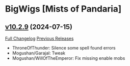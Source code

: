 # BigWigs [Mists of Pandaria]

## [v10.2.9](https://github.com/BigWigsMods/BigWigs_MistsOfPandaria/tree/v10.2.9) (2024-07-15)
[Full Changelog](https://github.com/BigWigsMods/BigWigs_MistsOfPandaria/compare/v10.2.8...v10.2.9) [Previous Releases](https://github.com/BigWigsMods/BigWigs_MistsOfPandaria/releases)

- ThroneOfThunder: Silence some spell found errors  
- Mogushan/Garajal: Tweak  
- Mogushan/WillOfTheEmperor: Fix missing enable mobs  
